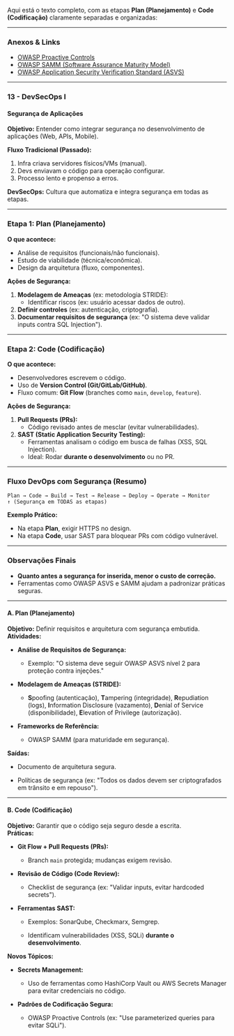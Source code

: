 Aqui está o texto completo, com as etapas **Plan (Planejamento)** e **Code (Codificação)** claramente separadas e organizadas:

---

### **Anexos & Links**  
- [OWASP Proactive Controls](https://owasp.org/www-project-proactive-controls/)  
- [OWASP SAMM (Software Assurance Maturity Model)](https://owasp.org/www-project-samm/)  
- [OWASP Application Security Verification Standard (ASVS)](https://owasp.org/www-project-application-security-verification-standard/)  

---

### **13 - DevSecOps I**  
#### **Segurança de Aplicações**  

**Objetivo:** Entender como integrar segurança no desenvolvimento de aplicações (Web, APIs, Mobile).  

**Fluxo Tradicional (Passado):**  
1. Infra criava servidores físicos/VMs (manual).  
2. Devs enviavam o código para operação configurar.  
3. Processo lento e propenso a erros.  

**DevSecOps:** Cultura que automatiza e integra segurança em todas as etapas.  

---

### **Etapa 1: Plan (Planejamento)**  
**O que acontece:**  
- Análise de requisitos (funcionais/não funcionais).  
- Estudo de viabilidade (técnica/econômica).  
- Design da arquitetura (fluxo, componentes).  

**Ações de Segurança:**  
1. **Modelagem de Ameaças** (ex: metodologia STRIDE):  
   - Identificar riscos (ex: usuário acessar dados de outro).  
2. **Definir controles** (ex: autenticação, criptografia).  
3. **Documentar requisitos de segurança** (ex: "O sistema deve validar inputs contra SQL Injection").  

---

### **Etapa 2: Code (Codificação)**  
**O que acontece:**  
- Desenvolvedores escrevem o código.  
- Uso de **Version Control (Git/GitLab/GitHub)**.  
- Fluxo comum: **Git Flow** (branches como `main`, `develop`, `feature`).  

**Ações de Segurança:**  
1. **Pull Requests (PRs):**  
   - Código revisado antes de mesclar (evitar vulnerabilidades).  
2. **SAST (Static Application Security Testing):**  
   - Ferramentas analisam o código em busca de falhas (XSS, SQL Injection).  
   - Ideal: Rodar **durante o desenvolvimento** ou no PR.  

---

### **Fluxo DevOps com Segurança (Resumo)**  
```  
Plan → Code → Build → Test → Release → Deploy → Operate → Monitor  
↑ (Segurança em TODAS as etapas)  
```  

**Exemplo Prático:**  
- Na etapa **Plan**, exigir HTTPS no design.  
- Na etapa **Code**, usar SAST para bloquear PRs com código vulnerável.  

--- 

### **Observações Finais**  
- **Quanto antes a segurança for inserida, menor o custo de correção.**  
- Ferramentas como OWASP ASVS e SAMM ajudam a padronizar práticas seguras.  


---

#### **A. Plan (Planejamento)**

**Objetivo:** Definir requisitos e arquitetura com segurança embutida.  
**Atividades:**

- **Análise de Requisitos de Segurança:**
    
    - Exemplo: "O sistema deve seguir OWASP ASVS nível 2 para proteção contra injeções."
        
- **Modelagem de Ameaças (STRIDE):**
    
    - **S**poofing (autenticação), **T**ampering (integridade), **R**epudiation (logs), **I**nformation Disclosure (vazamento), **D**enial of Service (disponibilidade), **E**levation of Privilege (autorização).
        
- **Frameworks de Referência:**
    
    - OWASP SAMM (para maturidade em segurança).
        

**Saídas:**

- Documento de arquitetura segura.
    
- Políticas de segurança (ex: "Todos os dados devem ser criptografados em trânsito e em repouso").
    

---

#### **B. Code (Codificação)**

**Objetivo:** Garantir que o código seja seguro desde a escrita.  
**Práticas:**

- **Git Flow + Pull Requests (PRs):**
    
    - Branch `main` protegida; mudanças exigem revisão.
        
- **Revisão de Código (Code Review):**
    
    - Checklist de segurança (ex: "Validar inputs, evitar hardcoded secrets").
        
- **Ferramentas SAST:**
    
    - Exemplos: SonarQube, Checkmarx, Semgrep.
        
    - Identificam vulnerabilidades (XSS, SQLi) **durante o desenvolvimento**.
        

**Novos Tópicos:**

- **Secrets Management:**
    
    - Uso de ferramentas como HashiCorp Vault ou AWS Secrets Manager para evitar credenciais no código.
        
- **Padrões de Codificação Segura:**
    
    - OWASP Proactive Controls (ex: "Use parameterized queries para evitar SQLi").
